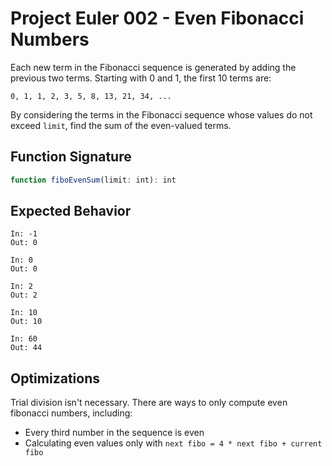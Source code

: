 # Project Euler 002 - Even Fibonacci Numbers

Each new term in the Fibonacci sequence is generated by adding the previous
two terms. Starting with 0 and 1, the first 10 terms are:

```text
0, 1, 1, 2, 3, 5, 8, 13, 21, 34, ...
```

By considering the terms in the Fibonacci sequence whose values do not exceed
`limit`, find the sum of the even-valued terms.

## Function Signature

```typescript
function fiboEvenSum(limit: int): int
```

## Expected Behavior

```
In: -1
Out: 0

In: 0
Out: 0

In: 2
Out: 2

In: 10
Out: 10

In: 60
Out: 44
```

## Optimizations

Trial division isn't necessary. There are ways to only compute even fibonacci
numbers, including:

- Every third number in the sequence is even
- Calculating even values only with `next fibo = 4 * next fibo + current fibo`
